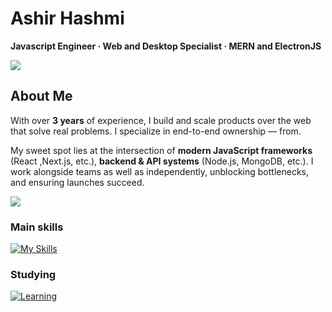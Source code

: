 # Ashir Hashmi
**Javascript Engineer · Web and Desktop Specialist · MERN and ElectronJS**


<img src="https://user-images.githubusercontent.com/73097560/115834477-dbab4500-a447-11eb-908a-139a6edaec5c.gif">

## About Me

With over **3 years** of experience, I build and scale products over the web that solve real problems. I specialize in end-to-end ownership — from.

My sweet spot lies at the intersection of **modern JavaScript frameworks** (React ,Next.js, etc.), **backend & API systems** (Node.js, MongoDB, etc.). I work alongside teams as well as independently, unblocking bottlenecks, and ensuring launches succeed.


<img src="https://user-images.githubusercontent.com/73097560/115834477-dbab4500-a447-11eb-908a-139a6edaec5c.gif">

### Main skills
[![My Skills](https://skillicons.dev/icons?i=js,ts,html,css,mongodb,nodejs,react,redux,nextjs,express,github,git,tailwind,bootstrap,materialui,electron,jquery,netlify,vercel,vite,npm,notion,regex,jest)](https://skillicons.dev)

### Studying
[![Learning](https://skillicons.dev/icons?i=mysql,graphql,gitlab,nestjs)](https://skillicons.dev)
